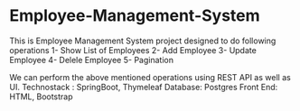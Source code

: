 # Employee-Management-System
 This is Employee Management System project designed to do following operations
 1- Show List of Employees
 2- Add Employee
 3- Update Employee
 4- Delele Employee 
 5- Pagination

 We can perform the above mentioned operations using REST API as well as UI.
 Technostack : SpringBoot, Thymeleaf
 Database: Postgres
 Front End: HTML, Bootstrap
